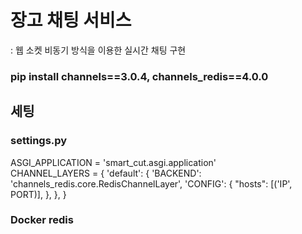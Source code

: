 # 장고 채팅 서비스
 : 웹 소켓 비동기 방식을 이용한 실시간 채팅 구현
 
### pip install channels==3.0.4, channels_redis==4.0.0

## 세팅
### settings.py
ASGI_APPLICATION = 'smart_cut.asgi.application'  
CHANNEL_LAYERS = {
    'default': {
        'BACKEND': 'channels_redis.core.RedisChannelLayer',
        'CONFIG': {
            "hosts": [('IP', PORT)],
        },
    },
}

### Docker redis

